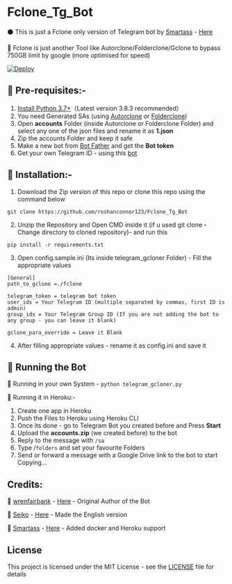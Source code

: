 # Fclone_Tg_Bot
⚫ This is just a Fclone only version of Telegram bot by [Smartass](https://github.com/smartass08) - [Here](https://github.com/smartass08/telegram_gcloner)

🔷 Fclone is just another Tool like Autorclone/Folderclone/Gclone to bypass 750GB limit by google (more optimised for speed)

[![Deploy](https://www.herokucdn.com/deploy/button.svg)](https://dashboard.heroku.com/new?template=https://github.com/bolavefasfas/ufgviukasfinsak)

## 📗 Pre-requisites:-
1. [Install Python 3.7+](https://www.python.org/downloads/)（Latest version 3.8.3 recommended）
2. You need Generated SAs (using [Autorclone](https://github.com/xyou365/AutoRclone) or [Folderclone](https://github.com/Spazzlo/folderclone))
3. Open **accounts** Folder (inside Autorclone or Folderclone Folder) and select any one of the json files and rename it as **1.json**
4. Zip the accounts Folder and keep it safe
5. Make a new bot from [Bot Father](https://core.telegram.org/bots#6-botfather) and get the **Bot token**
6. Get your own Telegram ID - using this [bot](https://t.me/userinfobot)

## 📙 Installation:-
1. Download the Zip version of this repo or clone this repo using the command below
```
git clone https://github.com/roshanconnor123/Fclone_Tg_Bot
```
2. Unzip the Repository and Open CMD inside it (if u used git clone - Change directory to cloned repository)- and run this
```
pip install -r requirements.txt
```
3. Open config.sample.ini (Its inside telegram_gcloner Folder) - Fill the appropriate values
```
[General]
path_to_gclone =./fclone

telegram_token = telegram bot token
user_ids = Your Telegram ID (multiple separated by commas, first ID is admin)
group_ids = Your Telegram Group ID (If you are not adding the bot to any group - you can leave it blank)

gclone_para_override = Leave it Blank
```
4. After filling appropriate values - rename it as config.ini and save it

## 🍎 Running the Bot
🔷 Running in your own System - `python telegram_gcloner.py`

🔶 Running it in Heroku:-

1. Create one app in Heroku
2. Push the Files to Heroku using Heroku CLI
3. Once its done - go to Telegram Bot you created before and Press **Start**
4. Upload the **accounts.zip** (we created before) to the bot
5. Reply to the message with `/sa`
6. Type /`folders` and set your favourite Folders
7. Send or forward a message with a Google Drive link to the bot to start Copying...

## Credits:
🧠 [wrenfairbank](https://github.com/wrenfairbank) - [Here](https://github.com/wrenfairbank/telegram_gcloner) - Original Author of the Bot

🧠 [Seiko](https://github.com/thegreatestminer) - [Here](https://github.com/thegreatestminer/telegram_gcloner) - Made the English version 

🧠 [Smartass](https://github.com/smartass08) - [Here](https://github.com/smartass08/telegram_gcloner) - Added docker and Heroku support

## License
This project is licensed under the MIT License - see the [LICENSE](https://github.com/roshanconnor123/Fclone_Tg_Bot/blob/master/LICENSE) file for details
